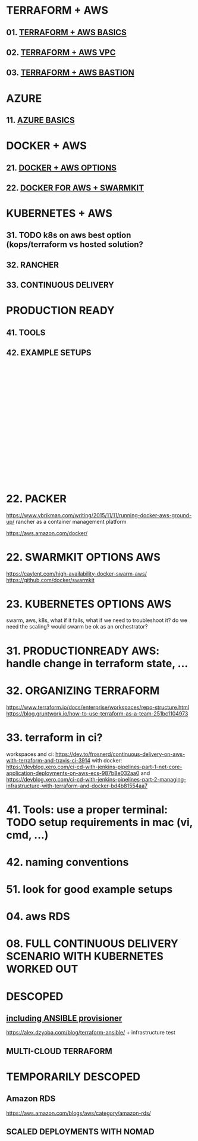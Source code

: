 # TERRAFORM + AWS

## 01. [TERRAFORM + AWS BASICS](01/README01.md)

## 02. [TERRAFORM + AWS VPC](02/README02.md)

## 03. [TERRAFORM + AWS BASTION](03/README03.md)

# AZURE

## 11. [AZURE BASICS](11/README.md)

# DOCKER + AWS

## 21. [DOCKER + AWS OPTIONS](21/README.md)

## 22. [DOCKER FOR AWS + SWARMKIT](22/README.md)






# KUBERNETES + AWS

## 31. TODO k8s on aws best option (kops/terraform vs hosted solution?

## 32. RANCHER

## 33. CONTINUOUS DELIVERY


# PRODUCTION READY

## 41. TOOLS

## 42. EXAMPLE SETUPS




<br><br><br><br><br><br><br><br><br><br><br><br><br><br><br><br><br><br>


# 22. PACKER
https://www.ybrikman.com/writing/2015/11/11/running-docker-aws-ground-up/
rancher as a container management platform

https://aws.amazon.com/docker/

# 22. SWARMKIT OPTIONS AWS
https://caylent.com/high-availability-docker-swarm-aws/
https://github.com/docker/swarmkit

# 23. KUBERNETES OPTIONS AWS
swarm, aws, k8s, what if it fails, what if we need to troubleshoot it?
do we need the scaling? would swarm be ok as an orchestrator?

# 31. PRODUCTIONREADY AWS: handle change in terraform state, ...

# 32. ORGANIZING TERRAFORM
https://www.terraform.io/docs/enterprise/workspaces/repo-structure.html
https://blog.gruntwork.io/how-to-use-terraform-as-a-team-251bc1104973

# 33. terraform in ci?
workspaces and ci: https://dev.to/frosnerd/continuous-delivery-on-aws-with-terraform-and-travis-ci-3914
with docker: https://devblog.xero.com/ci-cd-with-jenkins-pipelines-part-1-net-core-application-deployments-on-aws-ecs-987b8e032aa0 and https://devblog.xero.com/ci-cd-with-jenkins-pipelines-part-2-managing-infrastructure-with-terraform-and-docker-bd4b81554aa7

# 41. Tools: use a proper terminal: TODO setup requirements in mac (vi, cmd, ...)

# 42. naming conventions

# 51. look for good example setups

# 04. aws RDS

# 08. FULL CONTINUOUS DELIVERY SCENARIO WITH KUBERNETES WORKED OUT




# DESCOPED
## [including ANSIBLE provisioner](readme/README01c.md)
https://alex.dzyoba.com/blog/terraform-ansible/  + infrastructure test

## MULTI-CLOUD TERRAFORM

# TEMPORARILY DESCOPED
## Amazon RDS
https://aws.amazon.com/blogs/aws/category/amazon-rds/

## SCALED DEPLOYMENTS WITH NOMAD
